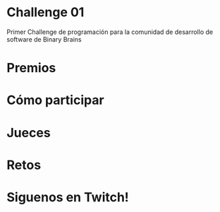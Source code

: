 # Challenge 01 
Primer Challenge de programación para la comunidad de desarrollo de software de Binary Brains

# Premios

# Cómo participar

# Jueces 

# Retos 

# Siguenos en Twitch! 
